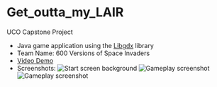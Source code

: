# Get_outta_my_LAIR
UCO Capstone Project
- Java game application using the [Libgdx](https://libgdx.com/) library
- Team Name: 600 Versions of Space Invaders
- [Video Demo](https://youtu.be/avexYK3KG2U)
- Screenshots:
![Start screen background](https://adriankovatana.github.io/assets/img/sdd_titlescreen.png)
![Gameplay screenshot](https://adriankovatana.github.io/assets/img/sdd2.png)
![Gameplay screenshot](https://adriankovatana.github.io/assets/img/sdd.png)
